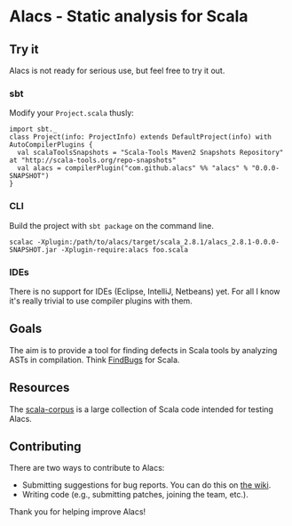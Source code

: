 # Alacs - Static analysis for Scala #
## Try it ## 
Alacs is not ready for serious use, but feel free to try it out.
### sbt ###
Modify your `Project.scala` thusly:

    import sbt._
    class Project(info: ProjectInfo) extends DefaultProject(info) with AutoCompilerPlugins {
      val scalaToolsSnapshots = "Scala-Tools Maven2 Snapshots Repository" at "http://scala-tools.org/repo-snapshots"
      val alacs = compilerPlugin("com.github.alacs" %% "alacs" % "0.0.0-SNAPSHOT")
    }

### CLI ###
Build the project with `sbt package` on the command line.

    scalac -Xplugin:/path/to/alacs/target/scala_2.8.1/alacs_2.8.1-0.0.0-SNAPSHOT.jar -Xplugin-require:alacs foo.scala

### IDEs ###
There is no support for IDEs (Eclipse, IntelliJ, Netbeans) yet. For all I know it's really trivial to use compiler plugins with them.

## Goals ##
The aim is to provide a tool for finding defects in Scala tools by analyzing ASTs in compilation. Think [FindBugs](http://findbugs.sourceforge.net/) for Scala.

## Resources 
The [scala-corpus](https://github.com/alacscala/scala-corpus) is a large collection of Scala code intended for testing Alacs.

## Contributing ##
There are two ways to contribute to Alacs:

* Submitting suggestions for bug reports. You can do this on [the wiki](https://github.com/alacscala/alacs/wiki).
* Writing code (e.g., submitting patches, joining the team, etc.).

Thank you for helping improve Alacs!

